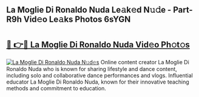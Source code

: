 ## La Moglie Di Ronaldo Nuda Le𝚊k𝚎d N𝚞𝚍e - Part-R9h Vid𝚎o Le𝚊ks Photos 6sYGN

# <h2><a href="http://fbbqkh3.evod.top/?m=La+Moglie+Di+Ronaldo+Nuda">🔗 👉🔴 La Moglie Di Ronaldo Nuda Vid𝚎o Ph𝚘t𝚘s</a></h2>

[![La Moglie Di Ronaldo Nuda N𝚞d𝚎s](https://i.imgur.com/8V9OHl7.gif)](http://fbbqkh3.evod.top/?m=La+Moglie+Di+Ronaldo+Nuda)
Online content creator La Moglie Di Ronaldo Nuda who is known for sharing lifestyle and dance content, including solo and collaborative dance performances and vlogs. Influential educator La Moglie Di Ronaldo Nuda, known for their innovative teaching methods and commitment to education. 
